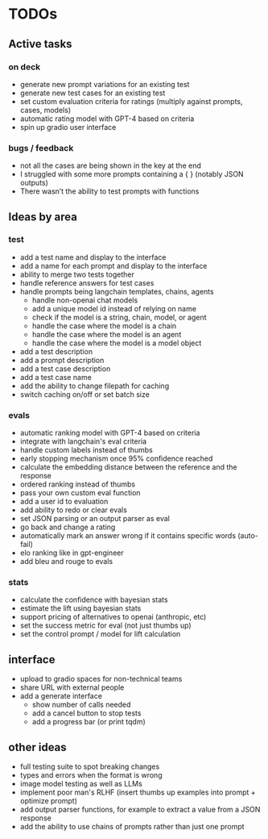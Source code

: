 # TODOs

## Active tasks

### on deck
- generate new prompt variations for an existing test
- generate new test cases for an existing test
- set custom evaluation criteria for ratings (multiply against prompts, cases, models)
- automatic rating model with GPT-4 based on criteria
- spin up gradio user interface

### bugs / feedback
- not all the cases are being shown in the key at the end
- I struggled with some more prompts containing a { } (notably JSON outputs)
- There wasn’t the ability to test prompts with functions

## Ideas by area

### test
- add a test name and display to the interface
- add a name for each prompt and display to the interface
- ability to merge two tests together
- handle reference answers for test cases
- handle prompts being langchain templates, chains, agents
    - handle non-openai chat models
    - add a unique model id instead of relying on name
    - check if the model is a string, chain, model, or agent
    - handle the case where the model is a chain
    - handle the case where the model is an agent
    - handle the case where the model is a model object
- add a test description
- add a prompt description
- add a test case description
- add a test case name
- add the ability to change filepath for caching
- switch caching on/off or set batch size

### evals
- automatic ranking model with GPT-4 based on criteria
- integrate with langchain's eval criteria
- handle custom labels instead of thumbs
- early stopping mechanism once 95% confidence reached
- calculate the embedding distance between the reference and the response
- ordered ranking instead of thumbs
- pass your own custom eval function
- add a user id to evaluation
- add ability to redo or clear evals
- set JSON parsing or an output parser as eval
- go back and change a rating
- automatically mark an answer wrong if it contains specific words (auto-fail)
- elo ranking like in gpt-engineer
- add bleu and rouge to evals

### stats
- calculate the confidence with bayesian stats
- estimate the lift using bayesian stats
- support pricing of alternatives to openai (anthropic, etc)
- set the success metric for eval (not just thumbs up)
- set the control prompt / model for lift calculation

## interface
- upload to gradio spaces for non-technical teams
- share URL with external people
- add a generate interface
    - show number of calls needed
    - add a cancel button to stop tests
    - add a progress bar (or print tqdm)

## other ideas
- full testing suite to spot breaking changes
- types and errors when the format is wrong
- image model testing as well as LLMs
- implement poor man's RLHF (insert thumbs up examples into prompt + optimize prompt)
- add output parser functions, for example to extract a value from a JSON response
- add the ability to use chains of prompts rather than just one prompt

